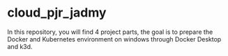 # cloud_pjr_jadmy

In this repository, you will find 4 project parts, the goal is
to prepare the Docker and Kubernetes environment on
windows through Docker Desktop and k3d.

